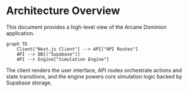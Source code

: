 # Architecture Overview

This document provides a high-level view of the Arcane Dominion application.

```mermaid
graph TD
    Client["Next.js Client"] --> API["API Routes"]
    API --> DB[("Supabase")]
    API --> Engine["Simulation Engine"]
```

The client renders the user interface, API routes orchestrate actions and state transitions,
and the engine powers core simulation logic backed by Supabase storage.
